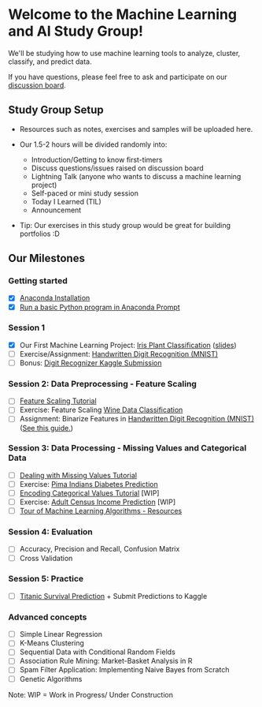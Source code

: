 # Welcome to the Machine Learning and AI Study Group!
We'll be studying how to use machine learning tools to analyze, cluster, classify, and predict data.

If you have questions, please feel free to ask and participate on our [discussion
board](https://www.meetup.com/Women-Who-Code-Manila/messages/boards/forum/25085644). 

## Study Group Setup
* Resources such as notes, exercises and samples will be uploaded here.
* Our 1.5-2 hours will be divided randomly into:
    - Introduction/Getting to know first-timers 
    - Discuss questions/issues raised on discussion board 
    - Lightning Talk (anyone who wants to discuss a machine learning project) 
    - Self-paced or mini study session
    - Today I Learned (TIL)
    - Announcement

* Tip: Our exercises in this study group would be great for building portfolios :D

## Our Milestones
### Getting started
- [X] [Anaconda Installation](https://gitlab.com/issatingzon/WWCodeManila-ML.AI/blob/master/tutorials/installation_guide.md) 
- [X] [Run a basic Python program in Anaconda Prompt](https://gitlab.com/issatingzon/WWCodeManila-ML.AI/blob/master/tutorials/installation_guide.md)

### Session 1 
- [X] Our First Machine Learning Project: [Iris Plant Classification](https://gitlab.com/issatingzon/WWCodeManila-ML.AI/blob/master/samples/iris_script.py) ([slides](https://gitlab.com/issatingzon/WWCodeManila-ML.AI/blob/master/tutorials/Introduction%20to%20Machine%20Learning.pptx))
- [ ] Exercise/Assignment: [Handwritten Digit Recognition (MNIST)](https://gitlab.com/issatingzon/WWCodeManila-ML.AI/blob/master/exercises/mnist_script.py) 
- [ ] Bonus: [Digit Recognizer Kaggle Submission](https://gitlab.com/issatingzon/WWCodeManila-ML.AI/blob/master/tutorials/kaggle_submission.md)

### Session 2: Data Preprocessing - Feature Scaling
- [ ] [Feature Scaling Tutorial](https://gitlab.com/issatingzon/WWCodeManila-ML.AI/blob/master/tutorials/feature_scaling.md)
- [ ] Exercise: Feature Scaling [Wine Data Classification](https://gitlab.com/issatingzon/WWCodeManila-ML.AI/blob/master/exercises/wine_script.py)
- [ ] Assignment: Binarize Features in [Handwritten Digit Recognition (MNIST)](https://gitlab.com/issatingzon/WWCodeManila-ML.AI/blob/master/exercises/mnist_script.py) ([See this guide.](https://gitlab.com/issatingzon/WWCodeManila-ML.AI/blob/master/tutorials/feature_binarization.md))

### Session 3: Data Processing - Missing Values and Categorical Data
- [ ] [Dealing with Missing Values Tutorial](http://machinelearningmastery.com/handle-missing-data-python/) 
- [ ] Exercise: [Pima Indians Diabetes Prediction](https://gitlab.com/issatingzon/WWCodeManila-ML.AI/blob/master/exercises/pima_indians_diabetes.py) 
- [ ] [Encoding Categorical Values Tutorial](https://gitlab.com/issatingzon/WWCodeManila-ML.AI/blob/master/tutorials/categorical_data.md) [WIP]
- [ ] Exercise: [Adult Census Income Prediction](https://gitlab.com/issatingzon/WWCodeManila-ML.AI/blob/master/exercises/adult_script.py) [WIP]
- [ ] [Tour of Machine Learning Algorithms - Resources](https://gitlab.com/issatingzon/WWCodeManila-ML.AI/blob/master/tutorials/machine_learning_algos.md)

### Session 4: Evaluation
- [ ] Accuracy, Precision and Recall, Confusion Matrix
- [ ] Cross Validation

### Session 5: Practice
- [ ] [Titanic Survival Prediction](https://www.kaggle.com/c/titanic/data) + Submit Predictions to Kaggle

### Advanced concepts
- [ ] Simple Linear Regression
- [ ] K-Means Clustering 
- [ ] Sequential Data with Conditional Random Fields 
- [ ] Association Rule Mining: Market-Basket Analysis in R
- [ ] Spam Filter Application: Implementing Naive Bayes from Scratch 
- [ ] Genetic Algorithms

Note: WIP = Work in Progress/ Under Construction
